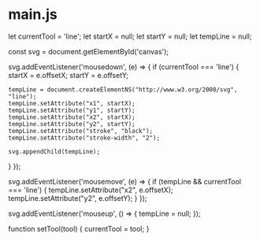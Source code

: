 # main.js

let currentTool = 'line';
let startX = null;
let startY = null;
let tempLine = null;

const svg = document.getElementById('canvas');

svg.addEventListener('mousedown', (e) => {
  if (currentTool === 'line') {
    startX = e.offsetX;
    startY = e.offsetY;

    tempLine = document.createElementNS("http://www.w3.org/2000/svg", "line");
    tempLine.setAttribute("x1", startX);
    tempLine.setAttribute("y1", startY);
    tempLine.setAttribute("x2", startX);
    tempLine.setAttribute("y2", startY);
    tempLine.setAttribute("stroke", "black");
    tempLine.setAttribute("stroke-width", "2");

    svg.appendChild(tempLine);
  }
});

svg.addEventListener('mousemove', (e) => {
  if (tempLine && currentTool === 'line') {
    tempLine.setAttribute("x2", e.offsetX);
    tempLine.setAttribute("y2", e.offsetY);
  }
});

svg.addEventListener('mouseup', () => {
  tempLine = null;
});

function setTool(tool) {
  currentTool = tool;
}
